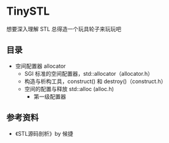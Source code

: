 # TinySTL

想要深入理解 STL 总得造一个玩具轮子来玩玩吧

## 目录
- 空间配置器 allocator
  - SGI 标准的空间配置器，std::allocator（allocator.h）
  - 构造与析构工具，construct() 和 destroy()（construct.h）
  - 空间的配置与释放 std::alloc (alloc.h)
    - 第一级配置器

## 参考资料
- 《STL源码剖析》by 候捷